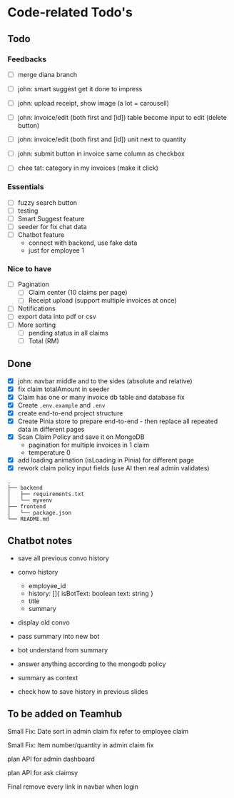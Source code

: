 # Code-related Todo's
## Todo
### Feedbacks
- [ ] merge diana branch
- [ ] john: smart suggest get it done to impress
- [ ] john: upload receipt, show image (a lot = carousell)

- [ ] john: invoice/edit (both first and \[id]) table become input to edit (delete button)
- [ ] john: invoice/edit (both first and \[id]) unit next to quantity

- [ ] john: submit button in invoice same column as checkbox
- [ ] chee tat: category in my invoices (make it click)

### Essentials
- [ ] fuzzy search button
- [ ] testing
- [ ] Smart Suggest feature
- [ ] seeder for fix chat data
- [ ] Chatbot feature
    - connect with backend, use fake data
    - just for employee 1

### Nice to have
- [ ] Pagination
    - [ ] Claim center (10 claims per page)
    - [ ] Receipt upload (support multiple invoices at once)
- [ ] Notifications
- [ ] export data into pdf or csv
- [ ] More sorting
    - [ ] pending status in all claims
    - [ ] Total (RM)

## Done
- [x] john: navbar middle and to the sides (absolute and relative)
- [x] fix claim totalAmount in seeder
- [x] Claim has one or many invoice db table and database fix
- [x] Create `.env.example` and `.env`
- [x] create end-to-end project structure
- [x] Create Pinia store to prepare end-to-end
      - then replace all repeated data in different pages
- [x] Scan Claim Policy and save it on MongoDB
    - pagination for multiple invoices in 1 claim
    - temperature 0
- [x] add loading animation (isLoading in Pinia) for different page
- [x] rework claim policy input fields (use AI then real admin validates)

```
.
├── backend
│   ├── requirements.txt
│   └── myvenv
├── frontend
│   └── package.json
└── README.md
```

## Chatbot notes
- save all previous convo history
- convo history
    - employee_id
    - history: []{ isBotText: boolean text: string }
    - title
    - summary

- display old convo
- pass summary into new bot
- bot understand from summary

- answer anything according to the mongodb policy
- summary as context
- check how to save history in previous slides

## To be added on Teamhub
Small Fix: Date sort in admin claim fix
refer to employee claim

Small Fix: Item number/quantity in admin claim fix

plan API for admin dashboard

plan API for ask claimsy

Final remove every link in navbar when login
